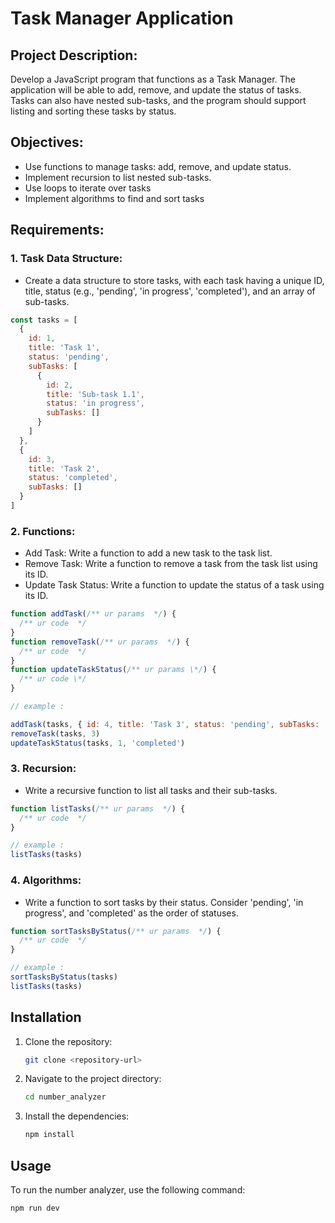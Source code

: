 # Task Manager Application

## Project Description:

Develop a JavaScript program that functions as a Task Manager. The application will be able to add, remove, and update the status of tasks. Tasks can also have nested sub-tasks, and the program should support listing and sorting these tasks by status.

## Objectives:

- Use functions to manage tasks: add, remove, and update status.
- Implement recursion to list nested sub-tasks.
- Use loops to iterate over tasks
- Implement algorithms to find and sort tasks

## Requirements:

### 1. Task Data Structure:

- Create a data structure to store tasks, with each task having a unique ID, title, status (e.g., 'pending', 'in progress', 'completed'), and an array of sub-tasks.

```javascript
const tasks = [
  {
    id: 1,
    title: 'Task 1',
    status: 'pending',
    subTasks: [
      {
        id: 2,
        title: 'Sub-task 1.1',
        status: 'in progress',
        subTasks: []
      }
    ]
  },
  {
    id: 3,
    title: 'Task 2',
    status: 'completed',
    subTasks: []
  }
]
```

### 2. Functions:

- Add Task: Write a function to add a new task to the task list.
- Remove Task: Write a function to remove a task from the task list using its ID.
- Update Task Status: Write a function to update the status of a task using its ID.

```javascript
function addTask(/** ur params  */) {
  /** ur code  */
}
function removeTask(/** ur params  */) {
  /** ur code  */
}
function updateTaskStatus(/** ur params \*/) {
  /** ur code \*/
}

// example :

addTask(tasks, { id: 4, title: 'Task 3', status: 'pending', subTasks: [] })
removeTask(tasks, 3)
updateTaskStatus(tasks, 1, 'completed')
```

### 3. Recursion:

- Write a recursive function to list all tasks and their sub-tasks.

```javascript
function listTasks(/** ur params  */) {
  /** ur code  */
}

// example :
listTasks(tasks)
```

### 4. Algorithms:

- Write a function to sort tasks by their status. Consider 'pending', 'in progress', and 'completed' as the order of statuses.

```javascript
function sortTasksByStatus(/** ur params  */) {
  /** ur code  */
}

// example :
sortTasksByStatus(tasks)
listTasks(tasks)
```

## Installation

1. Clone the repository:
   ```sh
   git clone <repository-url>
   ```
2. Navigate to the project directory:
   ```sh
   cd number_analyzer
   ```
3. Install the dependencies:
   ```sh
   npm install
   ```

## Usage

To run the number analyzer, use the following command:

```sh
npm run dev
```
